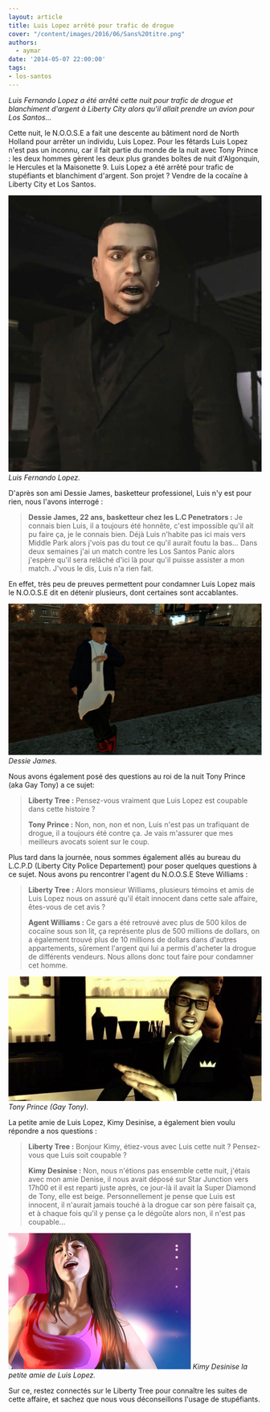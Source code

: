 ```yaml
---
layout: article
title: Luis Lopez arrêté pour trafic de drogue
cover: "/content/images/2016/06/Sans%20titre.png"
authors:
  - aymar
date: '2014-05-07 22:00:00'
tags:
- los-santos
---
```


_Luis Fernando Lopez a été arrêté cette nuit pour trafic de drogue et blanchiment d'argent à Liberty City alors qu'il allait prendre un avion pour Los Santos..._

Cette nuit, le N.O.O.S.E a fait une descente au bâtiment nord de North Holland pour arrêter un individu, Luis Lopez. Pour les fêtards Luis Lopez n'est pas un inconnu, car il fait partie du monde de la nuit avec Tony Prince : les deux hommes gèrent les deux plus grandes boîtes de nuit d'Algonquin, le Hercules et la Maisonette 9. Luis Lopez a été arrêté pour trafic de stupéfiants et blanchiment d'argent. Son projet ? Vendre de la cocaïne à Liberty City et Los Santos.

![Luis Fernando Lopez.](/content/images/2016/06/20100425202052%21LuisFernandoLopez-TBOGT.jpg)
_Luis Fernando Lopez._

D'après son ami Dessie James, basketteur professionel, Luis n'y est pour rien, nous l'avons interrogé :

> **Dessie James, 22 ans, basketteur chez les L.C Penetrators :** Je connais bien Luis, il a toujours été honnête, c'est impossible qu'il ait pu faire ça, je le connais bien. Déjà Luis n'habite pas ici mais vers Middle Park alors j'vois pas du tout ce qu'il aurait foutu la bas... Dans deux semaines j'ai un match contre les Los Santos Panic alors j'espère qu'il sera relâché d'ici là pour qu'il puisse assister a mon match. J'vous le dis, Luis n'a rien fait.

En effet, très peu de preuves permettent pour condamner Luis Lopez mais le N.O.O.S.E dit en détenir plusieurs, dont certaines sont accablantes.

![Dessie James.](/content/images/2016/06/Sans%20titre_0.png)
_Dessie James._

Nous avons également posé des questions au roi de la nuit Tony Prince (aka Gay Tony) a ce sujet:

> **Liberty Tree :** Pensez-vous vraiment que Luis Lopez est coupable dans cette histoire ?
> 
> **Tony Prince :** Non, non, non et non, Luis n'est pas un trafiquant de drogue, il a toujours été contre ça. Je vais m'assurer que mes meilleurs avocats soient sur le coup.

Plus tard dans la journée, nous sommes également allés au bureau du L.C.P.D (Liberty City Police Departement) pour poser quelques questions à ce sujet. Nous avons pu rencontrer l'agent du N.O.O.S.E Steve Williams :

> **Liberty Tree :** Alors monsieur Williams, plusieurs témoins et amis de Luis Lopez nous on assuré qu'il était innocent dans cette sale affaire, êtes-vous de cet avis ?
> 
> **Agent Williams :** Ce gars a été retrouvé avec plus de 500 kilos de cocaïne sous son lit, ça représente plus de 500 millions de dollars, on a également trouvé plus de 10 millions de dollars dans d'autres appartements, sûrement l'argent qui lui a permis d'acheter la drogue de différents vendeurs. Nous allons donc tout faire pour condamner cet homme.

![Tony Prince (Gay Tony).](/content/images/2016/06/gta-meet-tony-prince.jpg)
_Tony Prince (Gay Tony)._

La petite amie de Luis Lopez, Kimy Desinise, a également bien voulu répondre a nos questions :

> **Liberty Tree :** Bonjour Kimy, étiez-vous avec Luis cette nuit ? Pensez-vous que Luis soit coupable ?
> 
> **Kimy Desinise :** Non, nous n'étions pas ensemble cette nuit, j'étais avec mon amie Denise, il nous avait déposé sur Star Junction vers 17h00 et il est reparti juste après, ce jour-là il avait la Super Diamond de Tony, elle est beige. Personnellement je pense que Luis est innocent, il n'aurait jamais touché à la drogue car son père faisait ça, et à chaque fois qu'il y pense ça le dégoûte alors non, il n'est pas coupable...

![Kimy Desinise la petite amie de Luis Lopez.](/content/images/2016/06/Sans%20titre_1.png)
_Kimy Desinise la petite amie de Luis Lopez._

Sur ce, restez connectés sur le Liberty Tree pour connaître les suites de cette affaire, et sachez que nous vous déconseillons l'usage de stupéfiants.